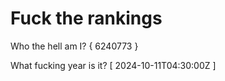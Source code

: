 # Fuck the rankings

Who the hell am I?
{ 6240773 }

What fucking year is it?
[ 2024-10-11T04:30:00Z ]
